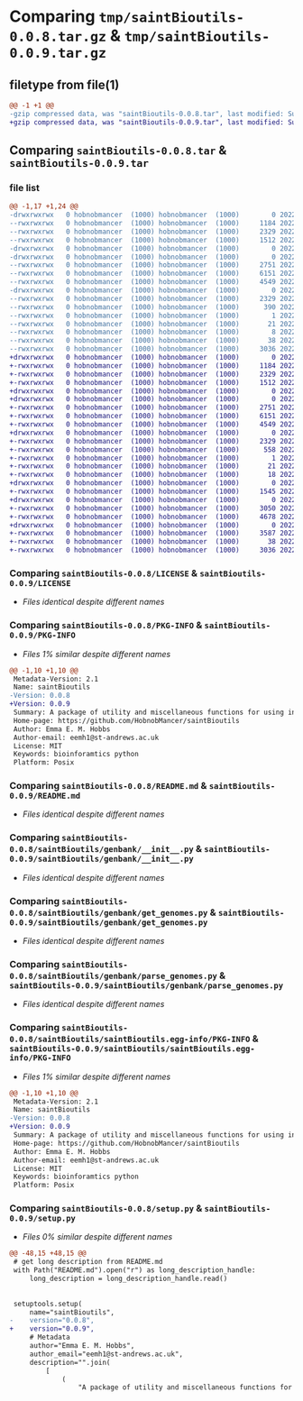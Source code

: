 # Comparing `tmp/saintBioutils-0.0.8.tar.gz` & `tmp/saintBioutils-0.0.9.tar.gz`

## filetype from file(1)

```diff
@@ -1 +1 @@
-gzip compressed data, was "saintBioutils-0.0.8.tar", last modified: Sun Jan  9 21:30:15 2022, max compression
+gzip compressed data, was "saintBioutils-0.0.9.tar", last modified: Sun Jan  9 21:34:02 2022, max compression
```

## Comparing `saintBioutils-0.0.8.tar` & `saintBioutils-0.0.9.tar`

### file list

```diff
@@ -1,17 +1,24 @@
-drwxrwxrwx   0 hobnobmancer  (1000) hobnobmancer  (1000)        0 2022-01-09 21:30:15.131109 saintBioutils-0.0.8/
--rwxrwxrwx   0 hobnobmancer  (1000) hobnobmancer  (1000)     1184 2022-01-09 20:47:20.000000 saintBioutils-0.0.8/LICENSE
--rwxrwxrwx   0 hobnobmancer  (1000) hobnobmancer  (1000)     2329 2022-01-09 21:30:15.131109 saintBioutils-0.0.8/PKG-INFO
--rwxrwxrwx   0 hobnobmancer  (1000) hobnobmancer  (1000)     1512 2022-01-09 20:47:20.000000 saintBioutils-0.0.8/README.md
-drwxrwxrwx   0 hobnobmancer  (1000) hobnobmancer  (1000)        0 2022-01-09 21:30:15.089108 saintBioutils-0.0.8/saintBioutils/
-drwxrwxrwx   0 hobnobmancer  (1000) hobnobmancer  (1000)        0 2022-01-09 21:30:15.108108 saintBioutils-0.0.8/saintBioutils/genbank/
--rwxrwxrwx   0 hobnobmancer  (1000) hobnobmancer  (1000)     2751 2022-01-09 21:16:10.000000 saintBioutils-0.0.8/saintBioutils/genbank/__init__.py
--rwxrwxrwx   0 hobnobmancer  (1000) hobnobmancer  (1000)     6151 2022-01-09 21:16:10.000000 saintBioutils-0.0.8/saintBioutils/genbank/get_genomes.py
--rwxrwxrwx   0 hobnobmancer  (1000) hobnobmancer  (1000)     4549 2022-01-09 21:16:10.000000 saintBioutils-0.0.8/saintBioutils/genbank/parse_genomes.py
-drwxrwxrwx   0 hobnobmancer  (1000) hobnobmancer  (1000)        0 2022-01-09 21:30:15.128109 saintBioutils-0.0.8/saintBioutils/saintBioutils.egg-info/
--rwxrwxrwx   0 hobnobmancer  (1000) hobnobmancer  (1000)     2329 2022-01-09 21:30:15.000000 saintBioutils-0.0.8/saintBioutils/saintBioutils.egg-info/PKG-INFO
--rwxrwxrwx   0 hobnobmancer  (1000) hobnobmancer  (1000)      390 2022-01-09 21:30:15.000000 saintBioutils-0.0.8/saintBioutils/saintBioutils.egg-info/SOURCES.txt
--rwxrwxrwx   0 hobnobmancer  (1000) hobnobmancer  (1000)        1 2022-01-09 21:30:15.000000 saintBioutils-0.0.8/saintBioutils/saintBioutils.egg-info/dependency_links.txt
--rwxrwxrwx   0 hobnobmancer  (1000) hobnobmancer  (1000)       21 2022-01-09 21:30:15.000000 saintBioutils-0.0.8/saintBioutils/saintBioutils.egg-info/requires.txt
--rwxrwxrwx   0 hobnobmancer  (1000) hobnobmancer  (1000)        8 2022-01-09 21:30:15.000000 saintBioutils-0.0.8/saintBioutils/saintBioutils.egg-info/top_level.txt
--rwxrwxrwx   0 hobnobmancer  (1000) hobnobmancer  (1000)       38 2022-01-09 21:30:15.132108 saintBioutils-0.0.8/setup.cfg
--rwxrwxrwx   0 hobnobmancer  (1000) hobnobmancer  (1000)     3036 2022-01-09 21:29:10.000000 saintBioutils-0.0.8/setup.py
+drwxrwxrwx   0 hobnobmancer  (1000) hobnobmancer  (1000)        0 2022-01-09 21:34:02.129821 saintBioutils-0.0.9/
+-rwxrwxrwx   0 hobnobmancer  (1000) hobnobmancer  (1000)     1184 2022-01-09 20:47:20.000000 saintBioutils-0.0.9/LICENSE
+-rwxrwxrwx   0 hobnobmancer  (1000) hobnobmancer  (1000)     2329 2022-01-09 21:34:02.129821 saintBioutils-0.0.9/PKG-INFO
+-rwxrwxrwx   0 hobnobmancer  (1000) hobnobmancer  (1000)     1512 2022-01-09 20:47:20.000000 saintBioutils-0.0.9/README.md
+drwxrwxrwx   0 hobnobmancer  (1000) hobnobmancer  (1000)        0 2022-01-09 21:34:02.059822 saintBioutils-0.0.9/saintBioutils/
+drwxrwxrwx   0 hobnobmancer  (1000) hobnobmancer  (1000)        0 2022-01-09 21:34:02.082821 saintBioutils-0.0.9/saintBioutils/genbank/
+-rwxrwxrwx   0 hobnobmancer  (1000) hobnobmancer  (1000)     2751 2022-01-09 21:16:10.000000 saintBioutils-0.0.9/saintBioutils/genbank/__init__.py
+-rwxrwxrwx   0 hobnobmancer  (1000) hobnobmancer  (1000)     6151 2022-01-09 21:16:10.000000 saintBioutils-0.0.9/saintBioutils/genbank/get_genomes.py
+-rwxrwxrwx   0 hobnobmancer  (1000) hobnobmancer  (1000)     4549 2022-01-09 21:16:10.000000 saintBioutils-0.0.9/saintBioutils/genbank/parse_genomes.py
+drwxrwxrwx   0 hobnobmancer  (1000) hobnobmancer  (1000)        0 2022-01-09 21:34:02.108821 saintBioutils-0.0.9/saintBioutils/saintBioutils.egg-info/
+-rwxrwxrwx   0 hobnobmancer  (1000) hobnobmancer  (1000)     2329 2022-01-09 21:34:02.000000 saintBioutils-0.0.9/saintBioutils/saintBioutils.egg-info/PKG-INFO
+-rwxrwxrwx   0 hobnobmancer  (1000) hobnobmancer  (1000)      558 2022-01-09 21:34:02.000000 saintBioutils-0.0.9/saintBioutils/saintBioutils.egg-info/SOURCES.txt
+-rwxrwxrwx   0 hobnobmancer  (1000) hobnobmancer  (1000)        1 2022-01-09 21:34:02.000000 saintBioutils-0.0.9/saintBioutils/saintBioutils.egg-info/dependency_links.txt
+-rwxrwxrwx   0 hobnobmancer  (1000) hobnobmancer  (1000)       21 2022-01-09 21:34:02.000000 saintBioutils-0.0.9/saintBioutils/saintBioutils.egg-info/requires.txt
+-rwxrwxrwx   0 hobnobmancer  (1000) hobnobmancer  (1000)       18 2022-01-09 21:34:02.000000 saintBioutils-0.0.9/saintBioutils/saintBioutils.egg-info/top_level.txt
+drwxrwxrwx   0 hobnobmancer  (1000) hobnobmancer  (1000)        0 2022-01-09 21:34:02.113821 saintBioutils-0.0.9/saintBioutils/utilities/
+-rwxrwxrwx   0 hobnobmancer  (1000) hobnobmancer  (1000)     1545 2022-01-09 21:32:57.000000 saintBioutils-0.0.9/saintBioutils/utilities/__init__.py
+drwxrwxrwx   0 hobnobmancer  (1000) hobnobmancer  (1000)        0 2022-01-09 21:34:02.121840 saintBioutils-0.0.9/saintBioutils/utilities/file_io/
+-rwxrwxrwx   0 hobnobmancer  (1000) hobnobmancer  (1000)     3050 2022-01-09 21:16:10.000000 saintBioutils-0.0.9/saintBioutils/utilities/file_io/__init__.py
+-rwxrwxrwx   0 hobnobmancer  (1000) hobnobmancer  (1000)     4678 2022-01-09 21:16:10.000000 saintBioutils-0.0.9/saintBioutils/utilities/file_io/get_paths.py
+drwxrwxrwx   0 hobnobmancer  (1000) hobnobmancer  (1000)        0 2022-01-09 21:34:02.126821 saintBioutils-0.0.9/saintBioutils/utilities/logger/
+-rwxrwxrwx   0 hobnobmancer  (1000) hobnobmancer  (1000)     3587 2022-01-09 21:16:10.000000 saintBioutils-0.0.9/saintBioutils/utilities/logger/__init__.py
+-rwxrwxrwx   0 hobnobmancer  (1000) hobnobmancer  (1000)       38 2022-01-09 21:34:02.130822 saintBioutils-0.0.9/setup.cfg
+-rwxrwxrwx   0 hobnobmancer  (1000) hobnobmancer  (1000)     3036 2022-01-09 21:33:16.000000 saintBioutils-0.0.9/setup.py
```

### Comparing `saintBioutils-0.0.8/LICENSE` & `saintBioutils-0.0.9/LICENSE`

 * *Files identical despite different names*

### Comparing `saintBioutils-0.0.8/PKG-INFO` & `saintBioutils-0.0.9/PKG-INFO`

 * *Files 1% similar despite different names*

```diff
@@ -1,10 +1,10 @@
 Metadata-Version: 2.1
 Name: saintBioutils
-Version: 0.0.8
+Version: 0.0.9
 Summary: A package of utility and miscellaneous functions for using in bioinformaticspipelines, primarily in Python.
 Home-page: https://github.com/HobnobMancer/saintBioutils
 Author: Emma E. M. Hobbs
 Author-email: eemh1@st-andrews.ac.uk
 License: MIT
 Keywords: bioinforamtics python
 Platform: Posix
```

### Comparing `saintBioutils-0.0.8/README.md` & `saintBioutils-0.0.9/README.md`

 * *Files identical despite different names*

### Comparing `saintBioutils-0.0.8/saintBioutils/genbank/__init__.py` & `saintBioutils-0.0.9/saintBioutils/genbank/__init__.py`

 * *Files identical despite different names*

### Comparing `saintBioutils-0.0.8/saintBioutils/genbank/get_genomes.py` & `saintBioutils-0.0.9/saintBioutils/genbank/get_genomes.py`

 * *Files identical despite different names*

### Comparing `saintBioutils-0.0.8/saintBioutils/genbank/parse_genomes.py` & `saintBioutils-0.0.9/saintBioutils/genbank/parse_genomes.py`

 * *Files identical despite different names*

### Comparing `saintBioutils-0.0.8/saintBioutils/saintBioutils.egg-info/PKG-INFO` & `saintBioutils-0.0.9/saintBioutils/saintBioutils.egg-info/PKG-INFO`

 * *Files 1% similar despite different names*

```diff
@@ -1,10 +1,10 @@
 Metadata-Version: 2.1
 Name: saintBioutils
-Version: 0.0.8
+Version: 0.0.9
 Summary: A package of utility and miscellaneous functions for using in bioinformaticspipelines, primarily in Python.
 Home-page: https://github.com/HobnobMancer/saintBioutils
 Author: Emma E. M. Hobbs
 Author-email: eemh1@st-andrews.ac.uk
 License: MIT
 Keywords: bioinforamtics python
 Platform: Posix
```

### Comparing `saintBioutils-0.0.8/setup.py` & `saintBioutils-0.0.9/setup.py`

 * *Files 0% similar despite different names*

```diff
@@ -48,15 +48,15 @@
 # get long description from README.md
 with Path("README.md").open("r") as long_description_handle:
     long_description = long_description_handle.read()
 
 
 setuptools.setup(
     name="saintBioutils",
-    version="0.0.8",
+    version="0.0.9",
     # Metadata
     author="Emma E. M. Hobbs",
     author_email="eemh1@st-andrews.ac.uk",
     description="".join(
         [
             (
                 "A package of utility and miscellaneous functions for using in bioinformatics"
```

